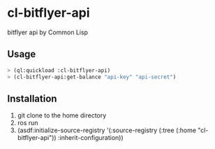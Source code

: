 # cl-bitflyer-api

bitflyer api by Common Lisp

## Usage

```lisp
> (ql:quickload :cl-bitflyer-api)
> (cl-bitflyer-api:get-balance "api-key" "api-secret")
```
## Installation

1. git clone to the home directory
2. ros run
3. (asdf:initialize-source-registry '(:source-registry (:tree (:home "cl-bitflyer-api")) :inherit-configuration)) 
